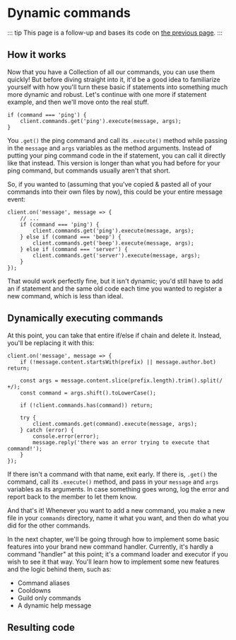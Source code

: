 # Dynamic commands

::: tip
This page is a follow-up and bases its code on [the previous page](/command-handling/).
:::

## How it works

Now that you have a Collection of all our commands, you can use them quickly! But before diving straight into it, it'd be a good idea to familiarize yourself with how you'll turn these basic if statements into something much more dynamic and robust. Let's continue with one more if statement example, and then we'll move onto the real stuff.

```js{2}
if (command === 'ping') {
	client.commands.get('ping').execute(message, args);
}
```

You `.get()` the ping command and call its `.execute()` method while passing in the `message` and `args` variables as the method arguments. Instead of putting your ping command code in the if statement, you can call it directly like that instead. This version is longer than what you had before for your ping command, but commands usually aren't that short.

So, if you wanted to (assuming that you've copied & pasted all of your commands into their own files by now), this could be your entire message event:

```js{3-9}
client.on('message', message => {
	// ...
	if (command === 'ping') {
		client.commands.get('ping').execute(message, args);
	} else if (command === 'beep') {
		client.commands.get('beep').execute(message, args);
	} else if (command === 'server') {
		client.commands.get('server').execute(message, args);
	}
});
```

That would work perfectly fine, but it isn't dynamic; you'd still have to add an if statement and the same old code each time you wanted to register a new command, which is less than ideal.

## Dynamically executing commands

At this point, you can take that entire if/else if chain and delete it. Instead, you'll be replacing it with this:

```js{7-14}
client.on('message', message => {
	if (!message.content.startsWith(prefix) || message.author.bot) return;

	const args = message.content.slice(prefix.length).trim().split(/ +/);
	const command = args.shift().toLowerCase();

	if (!client.commands.has(command)) return;

	try {
		client.commands.get(command).execute(message, args);
	} catch (error) {
		console.error(error);
		message.reply('there was an error trying to execute that command!');
	}
});
```

If there isn't a command with that name, exit early. If there is, `.get()` the command, call its `.execute()` method, and pass in your `message` and `args` variables as its arguments. In case something goes wrong, log the error and report back to the member to let them know.

And that's it! Whenever you want to add a new command, you make a new file in your `commands` directory, name it what you want, and then do what you did for the other commands.

In the next chapter, we'll be going through how to implement some basic features into your brand new command handler. Currently, it's hardly a command "handler" at this point; it's a command loader and executor if you wish to see it that way. You'll learn how to implement some new features and the logic behind them, such as:

* Command aliases
* Cooldowns
* Guild only commands
* A dynamic help message

## Resulting code

<resulting-code />
